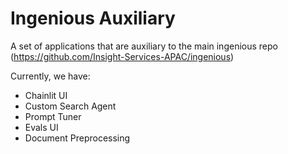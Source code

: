# Ingenious Auxiliary

A set of applications that are auxiliary to the main ingenious repo (https://github.com/Insight-Services-APAC/ingenious)

Currently, we have:
- Chainlit UI
- Custom Search Agent
- Prompt Tuner
- Evals UI
- Document Preprocessing
